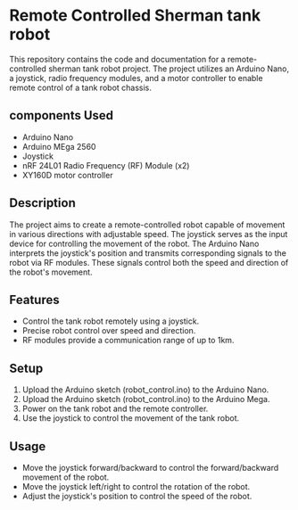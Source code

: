 # Remote Controlled Sherman tank robot
This repository contains the code and documentation for a remote-controlled sherman tank robot project. The project utilizes an Arduino Nano, a joystick, radio frequency modules, and a motor controller to enable remote control of a tank robot chassis.

## components Used
* Arduino Nano
* Arduino MEga 2560
* Joystick
* nRF 24L01 Radio Frequency (RF) Module (x2)
* XY160D motor controller

## Description
The project aims to create a remote-controlled robot capable of movement in various directions with adjustable speed. The joystick serves as the input device for controlling the movement of the robot. The Arduino Nano interprets the joystick's position and transmits corresponding signals to the robot via RF modules. These signals control both the speed and direction of the robot's movement.

## Features 
* Control the tank robot remotely using a joystick.
* Precise robot control over speed and direction.
* RF modules provide a communication range of up to 1km.

## Setup 
1. Upload the Arduino sketch (robot_control.ino) to the Arduino Nano.
2. Upload the Arduino sketch (robot_control.ino) to the Arduino Mega.
3. Power on the tank robot and the remote controller.
4. Use the joystick to control the movement of the tank robot.

## Usage
* Move the joystick forward/backward to control the forward/backward movement of the robot.
* Move the joystick left/right to control the rotation of the robot.
* Adjust the joystick's position to control the speed of the robot.
